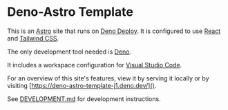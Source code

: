 # Deno-Astro Template

This is an [Astro](https://astro.build/) site that runs on [Deno Deploy](https://deno.com/deploy). It is configured to use
[React](https://react.dev/) and [Tailwind CSS](https://tailwindcss.com/).

The only development tool needed is [Deno](https://deno.com/).

It includes a workspace configuration for [Visual Studio Code](https://code.visualstudio.com/).

For an overview of this site's features, view it by serving it locally or by visiting [https://deno-astro-template-j1.deno.dev/]().

See [DEVELOPMENT.md](./DEVELOPMENT.md) for development instructions.
